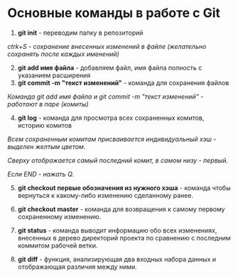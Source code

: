# Основные команды в работе с Git

1. __git init__ - переводим папку в репозиторий

*ctrk+S - сохранение внесенных изменений в файле (желательно сохранять после каждых именений)*

2. __git add имя файла__ - добавляем файл, имя файла полность с указанием расширения
3. __git commit -m "текст изменений"__ - команда для сохранения файлов

*Команда git add имя файла и git commit -m "текст изменений" - работают в паре (комиты)*

4. __git log__ - команда для просмотра всех сохраненных комитов, историю комитов

*Всем сохраненным комитам присваивается индивидуальный хэш - выделен желтым цветом*.

*Сверху отображается самый последний комит, в самом низу - первый*.

*Если END - нажать Q*.

5. __git checkout первые обозначения из нужного хэша__ - команда чтобы вернуться к какому-либо изменению сделанному ранее.
6. __git checkout master__ - команда для возвращения к самому первому сохраненному изменению.

7. __git status__ - команда выводит информацию обо всех изменениях, внесенных в дерево директорий проекта по сравнению с последним коммитом рабочей ветки.

8. __git diff__ - функция, анализирующая два входных набора данных и отображающая различия между ними.